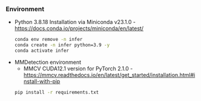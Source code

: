 ### Environment
- Python 3.8.18 Installation via Miniconda v23.1.0 - https://docs.conda.io/projects/miniconda/en/latest/ 
  ```bash
  conda env remove -n infer
  conda create -n infer python=3.9 -y
  conda activate infer
  ```
- MMDetection environment
  - MMCV CUDA12.1 version for PyTorch 2.1.0 - https://mmcv.readthedocs.io/en/latest/get_started/installation.html#install-with-pip
  ```bash
  pip install -r requirements.txt
  ```
